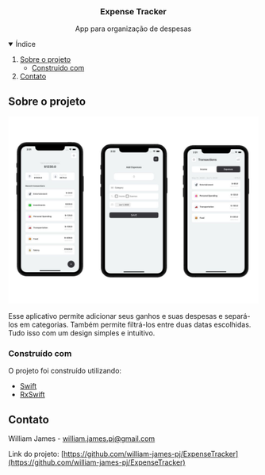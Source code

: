 <br />
<p align="center">

  <h3 align="center">Expense Tracker</h3>

  <p align="center">
    App para organização de despesas
  </p>
</p>

<details open="open">
  <summary>Índice</summary>
    <ol>
    <li>
      <a href="#sobre-o-projeto">Sobre o projeto</a>
      <ul>
        <li><a href="#construido-com">Construido com</a></li>
      </ul>
    </li>
    <li><a href="#contato">Contato</a></li>
  </ol>
</details>

## Sobre o projeto

![screenshot](.github/cover.jpg)

Esse aplicativo permite adicionar seus ganhos e suas despesas e separá-los em categorias. Também permite filtrá-los entre duas datas escolhidas. Tudo isso com um design simples e intuitivo. 

### Construído com

O projeto foi construído utilizando:

- [Swift](https://www.swift.org/)
- [RxSwift](https://github.com/ReactiveX/RxSwift)

## Contato

William James - william.james.pj@gmail.com

Link do projeto: [https://github.com/william-james-pj/ExpenseTracker](https://github.com/william-james-pj/ExpenseTracker)
